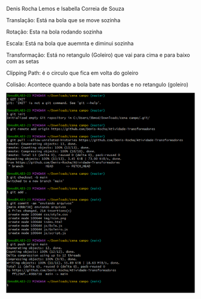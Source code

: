 Denis Rocha Lemos e Isabella Correia de Souza

Translação:
Está na bola que se move sozinha

Rotação:
Esta na bola rodando sozinha

Escala:
Está na bola que auemnta e diminui sozinha

Transformação:
Está no retangulo (Goleiro) que vai para cima e para baixo com as setas

Clipping Path:
é o circulo que fica em volta do goleiro

Colisão:
Acontece quando a bola bate nas bordas e no retangulo (goleiro)

<img src="img/git.png">
